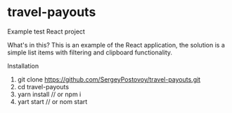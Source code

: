 # travel-payouts
Example test React project 

What's in this?
This is an example of the React application, the solution is a simple list items with filtering and clipboard functionality.

Installation
1. git clone https://github.com/SergeyPostovoy/travel-payouts.git
2. cd travel-payouts
3. yarn install // or npm i
4. yart start // or nom start

